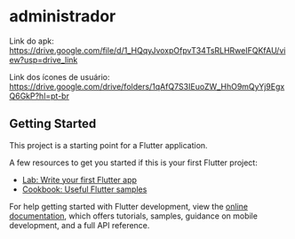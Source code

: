 # administrador

Link do apk:
https://drive.google.com/file/d/1_HQqyJvoxpOfpvT34TsRLHRweIFQKfAU/view?usp=drive_link

Link dos ícones de usuário:
https://drive.google.com/drive/folders/1qAfQ7S3IEuoZW_HhO9mQyYj9EgxQ6GkP?hl=pt-br

## Getting Started

This project is a starting point for a Flutter application.

A few resources to get you started if this is your first Flutter project:

- [Lab: Write your first Flutter app](https://docs.flutter.dev/get-started/codelab)
- [Cookbook: Useful Flutter samples](https://docs.flutter.dev/cookbook)

For help getting started with Flutter development, view the
[online documentation](https://docs.flutter.dev/), which offers tutorials,
samples, guidance on mobile development, and a full API reference.
